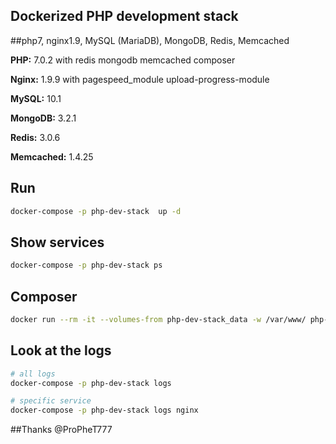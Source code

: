 Dockerized PHP development stack
--------------------------

##php7, nginx1.9, MySQL (MariaDB), MongoDB, Redis, Memcached

**PHP:** 7.0.2 with redis mongodb memcached composer

**Nginx:** 1.9.9 with pagespeed_module upload-progress-module

**MySQL:** 10.1

**MongoDB:** 3.2.1

**Redis:** 3.0.6

**Memcached:** 1.4.25


## Run

```bash
docker-compose -p php-dev-stack  up -d
```

## Show services

```bash
docker-compose -p php-dev-stack ps
```

## Composer

```bash
docker run --rm -it --volumes-from php-dev-stack_data -w /var/www/ php-dev-stack_php-fpm bash
```

## Look at the logs

```bash
# all logs
docker-compose -p php-dev-stack logs

# specific service
docker-compose -p php-dev-stack logs nginx
```

##Thanks
@ProPheT777